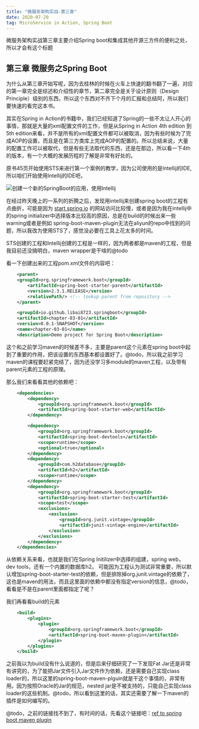 ```yaml
---
title: "微服务架构实战-第三章" 
date: 2020-07-20
tag: MicroService in Action, Spring Boot
---
```


微服务架构实战第三章主要介绍Spring boot和集成其他开源三方件的便利之处，所以才会有这个标题

## 第三章 微服务之Spring Boot

为什么从第三章开始写呢，因为去桂林的时候在火车上快速的翻书翻了一遍，对应的第一章完全是综述和介绍性的章节，第二章完全是关于设计原则（Design Principle）级别的东西，所以这个东西对不齐下个月的汇报和总结阿，所以我们要快速的看完这本书。

其实在Spring in Action的书籍中，我们已经知道了Spring的一些不太让人开心的事情，那就是大量的xml配置文件的工作，但是从Spring in Action 4th edition 到 5th edition来看，并不是所有的xml配置文件都可以被取消，因为有些时候为了完成AOP的设置，而且是在第三方类库上完成AOP的配置的。所以总结来说，大量的配置工作可以被取代，但是有些无法取代的东西，还是在那边，所以看一下4th的版本，有一个大概的发展历程的了解是非常有好处的。

原书45页开始使用STS来进行第一个案例的教学，因为公司使用的是Intellij的IDE,所以咱们开始使用Intellij的IDE吧，

![创建一个新的SpringBoot的应用，使用Intellij](/front-end-dev-notes-bignerdbook/assets/img/CreateAnNewSpringBootProject.png)

在经过昨天晚上的一系列的折腾之后，发现用intellij来创建spring boot的工程有点曲折，可能是因为 [start spring io](https://start.spring.io) 的网站访问比较慢，或者是因为我在intellij中的spring initializer中选择版本比较高的原因，总是在build的时候出来一些warning或者是例如 spring-boot-maven-plugin无法在aliyun的repo中找到的问题，所以我改为使用STS了，感觉没必要在工具上花太多的时间。

STS创建的工程和Intellij创建的工程是一样的，因为两者都是maven的工程，但是我目前还没搞明白，maven wrapper是干啥的@todo

看一下创建出来的工程pom.xml文件的内容吧：

```xml
    <parent>
    <groupId>org.springframework.boot</groupId>
        <artifactId>spring-boot-starter-parent</artifactId>
        <version>2.3.1.RELEASE</version>
        <relativePath/> <!-- lookup parent from repository -->
    </parent>

    <groupId>io.github.libai8723.springboot</groupId>
    <artifactId>chapter-03-01</artifactId>
    <version>0.0.1-SNAPSHOT</version>
    <name>chapter-03-01</name>
    <description>Demo project for Spring Boot</description>
```

这个和之前学习maven的时候差不多，主要是parent这个元素在spring boot中起到了重要的作用，把该设置的东西基本都设置好了。@todo，所以我之前学习maven的课程要赶紧完结了，因为还没学习多module的maven工程，以及带有parent元素的工程的原理。

那么我们来看看其他的依赖吧：

```xml
    <dependencies>
        <dependency>
            <groupId>org.springframework.boot</groupId>
            <artifactId>spring-boot-starter-web</artifactId>
        </dependency>

        <dependency>
            <groupId>org.springframework.boot</groupId>
            <artifactId>spring-boot-devtools</artifactId>
            <scope>runtime</scope>
            <optional>true</optional>
        </dependency>
        <dependency>
            <groupId>com.h2database</groupId>
            <artifactId>h2</artifactId>
            <scope>runtime</scope>
        </dependency>
        <dependency>
            <groupId>org.springframework.boot</groupId>
            <artifactId>spring-boot-starter-test</artifactId>
            <scope>test</scope>
            <exclusions>
                <exclusion>
                    <groupId>org.junit.vintage</groupId>
                    <artifactId>junit-vintage-engine</artifactId>
                </exclusion>
            </exclusions>
        </dependency>
    </dependencies>
```

从依赖关系来看，也就是我们在Spring Initilizer中选择的组建，spring web，dev tools，还有一个内置的数据库h2。 可能因为工程认为测试非常重要，所以默认增加spring-boot-starter-test的依赖，但是排除掉org.junit.vintage的依赖了，这也是maven的用法，而且这里面的依赖中都没有指定version的信息，@todo，看看是不是在parent里面都指定了呢？

我们再看看build的元素

```xml
    <build>
        <plugins>
            <plugin>
                <groupId>org.springframework.boot</groupId>
                <artifactId>spring-boot-maven-plugin</artifactId>
            </plugin>
        </plugins>
    </build>
```

之前我以为build没有什么说道的，但是后来仔细研究了一下发现Fat Jar还是非常有讲究的，为了能把Jar文件引入Jar文件作为依赖，还是需要自己实现class loader的，所以这里的spring-boot-maven-plguin就是干这个事情的，非常有用。因为按照Oracle的Jar的规范，nested jar是不被支持的，只能自己实现class loader的这些机制。@todo，所以看到这里的话，其实还需要了解一下maven的插件是如何编写的。

@todo，之前的链接找不到了，有时间的话，先看这个链接吧：[ref to spring boot maven plugin](https://docs.spring.io/spring-boot/docs/2.3.1.RELEASE/maven-plugin/reference/html/)
